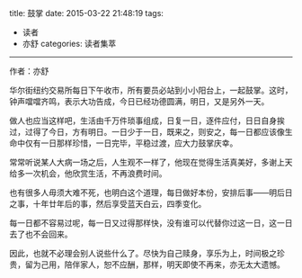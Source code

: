 title: 鼓掌
date: 2015-03-22 21:48:19
tags: 
- 读者
- 亦舒
categories: 读者集萃
---

作者：亦舒

华尔街纽约交易所每日下午收市，所有要员必站到小小阳台上，一起鼓掌。这时，钟声噹噹齐鸣，表示大功告成，今日已经功德圆满，明日，又是另外一天。

做人也应当这样吧，生活由千万件琐事组成，日复一日，逐件应付，日日自身挨过，过得了今日，方有明日。一日少于一日，既来之，则安之，每一日都应该像生命中仅有一日那样珍惜，一日完毕，平稳过渡，应大力鼓掌庆幸。

常常听说某人大病一场之后，人生观不一样了，他现在觉得生活真美好，多谢上天给多一次机会，他欣赏生活，不再浪费时间。
<!--more-->
也有很多人毋须大难不死，也明白这个道理，每日做好本份，安排后事——明后日之事，十年廿年后的事，然后享受蓝天白云，四季变化。

每一日都不容易过呢，每一日又过得那样快，没有谁可以代替你过这一日，这一日去了也不会回来。

因此，也就不必理会别人说些什么了。尽快为自己赎身，享乐为上，时间极之珍贵，留为己用，陪伴家人，恕不应酬，那样，明天即使不再来，亦无太大遗憾。

